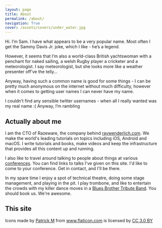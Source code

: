 ```yaml
---
layout: page
title: About
permalink: /about/
navigation: True
cover: /assets/covers/under_water.jpg
---
```


Hi. I’m Sam. I have what appears to be a very popular name. Most often I get the Sammy Davis Jr. joke, which I like - he’s a legend.

However, it seems that I’m also a world-class British yachtswoman with a penchant for naked sailing, a welsh Rugby player a cricketer and a meteorologist. I say meteorologist, but she looks more like a weather presenter off’ve the telly…

Anyway, having such a common name is good for some things - I can be pretty much anonymous on the internet without much difficulty, however when it comes to getting user names I can never have my name.

I couldn’t find any sensible twitter usernames - when all I really wanted was my real name :( Anyway, I’m rambling

## Actually about me

I am the CTO of Razeware, the company behind [raywenderlich.com](https://www.raywenderlich.com/). We make the world's leading tutorials on topics including iOS, Android and macOS. I write tutorials and books, make videos and keep the infrastructure that provides all this content up and running.

I also like to travel around talking to people about things at various [conferences](/speaking). You can find links to talks I've given on this site. I'd like to come to your conference. Get in contact, and I'll be there.

In my spare time I enjoy a spot of technical theatre, doing some stage management, and playing in the pit. I play trombone, and like to entertain the crowds with my killer dance moves in a [Blues Brother Tribute Band](http://www.thebluesothers.com/). You should book us. We're awesome.

## This site

<div>Icons made by <a href="http://www.flaticon.com/authors/patrick-m" title="Patrick M">Patrick M</a> from <a href="http://www.flaticon.com" title="Flaticon">www.flaticon.com</a> is licensed by <a href="http://creativecommons.org/licenses/by/3.0/" title="Creative Commons BY 3.0" target="_blank">CC 3.0 BY</a></div>
